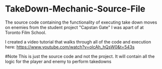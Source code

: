 # TakeDown-Mechanic-Source-File
The source code containing the functionality of executing take down moves on enemies from the student project "Capstan Gate" I was apart of at Toronto Film School.

I created a video tutorial that walks through all of the code and execution here: https://www.youtube.com/watch?v=olcAh_hQsW0&t=543s

#Note
This is just the source code and not the project. It will contain all the logic for the player and enemy to perform takedowns
